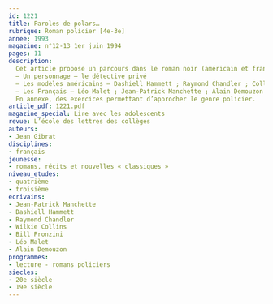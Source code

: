 ```yaml
---
id: 1221
title: Paroles de polars… 
rubrique: Roman policier [4e-3e]
annee: 1993
magazine: n°12-13 1er juin 1994
pages: 11
description: 
  Cet article propose un parcours dans le roman noir (américain et français), centré autour du thème du détective privé, qui en est la figure emblématique, et qui est également bien connu des élèves par le biais du cinéma et de la télévision, où il est devenu un stéréotype du genre…
  – Un personnage – le détective privé
  – Les modèles américains – Dashiell Hammett ; Raymond Chandler ; Collins ; Pronzini ; Parker
  – Les Français – Léo Malet ; Jean-Patrick Manchette ; Alain Demouzon
  En annexe, des exercices permettant d’approcher le genre policier.
article_pdf: 1221.pdf
magazine_special: Lire avec les adolescents
revue: L’école des lettres des collèges
auteurs:
- Jean Gibrat
disciplines:
- français
jeunesse:
- romans, récits et nouvelles « classiques »
niveau_etudes:
- quatrième
- troisième
ecrivains:
- Jean-Patrick Manchette
- Dashiell Hammett
- Raymond Chandler
- Wilkie Collins
- Bill Pronzini
- Léo Malet
- Alain Demouzon
programmes:
- lecture - romans policiers
siecles:
- 20e siècle
- 19e siècle
---
```

